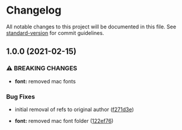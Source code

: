 # Changelog

All notable changes to this project will be documented in this file. See [standard-version](https://github.com/conventional-changelog/standard-version) for commit guidelines.

## 1.0.0 (2021-02-15)


### ⚠ BREAKING CHANGES

* **font:** removed mac fonts

### Bug Fixes

* initial removal of refs to original author ([f271d3e](https://github.com/bolbken/bw-resume/commit/f271d3e3c335f952757c41f119e8387f973b3b9b))


* **font:** removed mac font folder ([122ef76](https://github.com/bolbken/bw-resume/commit/122ef760f105d85b2e5353c3ae2fb0b683c6cda6))
